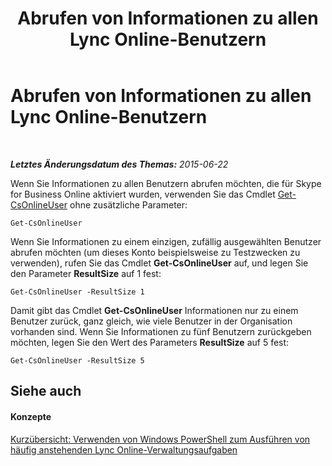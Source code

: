 ﻿---
title: Abrufen von Informationen zu allen Lync Online-Benutzern
TOCTitle: Abrufen von Informationen zu allen Lync Online-Benutzern
ms:assetid: 0b59fadf-67e6-48ea-86f1-2efef500ebdf
ms:mtpsurl: https://technet.microsoft.com/de-de/library/Dn362769(v=OCS.15)
ms:contentKeyID: 56269248
ms.date: 06/01/2017
mtps_version: v=OCS.15
ms.translationtype: HT
---

# Abrufen von Informationen zu allen Lync Online-Benutzern

 

_**Letztes Änderungsdatum des Themas:** 2015-06-22_

Wenn Sie Informationen zu allen Benutzern abrufen möchten, die für Skype for Business Online aktiviert wurden, verwenden Sie das Cmdlet [Get-CsOnlineUser](get-csonlineuser.md) ohne zusätzliche Parameter:

    Get-CsOnlineUser

Wenn Sie Informationen zu einem einzigen, zufällig ausgewählten Benutzer abrufen möchten (um dieses Konto beispielsweise zu Testzwecken zu verwenden), rufen Sie das Cmdlet **Get-CsOnlineUser** auf, und legen Sie den Parameter **ResultSize** auf 1 fest:

    Get-CsOnlineUser -ResultSize 1

Damit gibt das Cmdlet **Get-CsOnlineUser** Informationen nur zu einem Benutzer zurück, ganz gleich, wie viele Benutzer in der Organisation vorhanden sind. Wenn Sie Informationen zu fünf Benutzern zurückgeben möchten, legen Sie den Wert des Parameters **ResultSize** auf 5 fest:

    Get-CsOnlineUser -ResultSize 5

## Siehe auch

#### Konzepte

[Kurzübersicht: Verwenden von Windows PowerShell zum Ausführen von häufig anstehenden Lync Online-Verwaltungsaufgaben](quick-reference-using-windows-powershell-to-do-common-skype-for-business-online-management-tasks.md)


